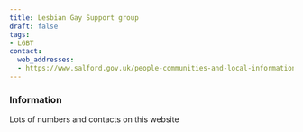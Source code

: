 ```yaml
---
title: Lesbian Gay Support group
draft: false
tags:
- LGBT
contact:
  web_addresses:
  - https://www.salford.gov.uk/people-communities-and-local-information/community-cohesion/lgbt-support/
---
```


### Information
Lots of numbers and contacts on this website

